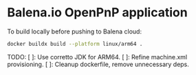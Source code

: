 # Balena.io OpenPnP application

To build locally before pushing to Balena cloud:

```bash
docker buildx build --platform linux/arm64 .
```

TODO:
 [ ]: Use corretto JDK for ARM64.
 [ ]: Refine machine.xml provisioning.
 [ ]: Cleanup dockerfile, remove unnecessary deps.
